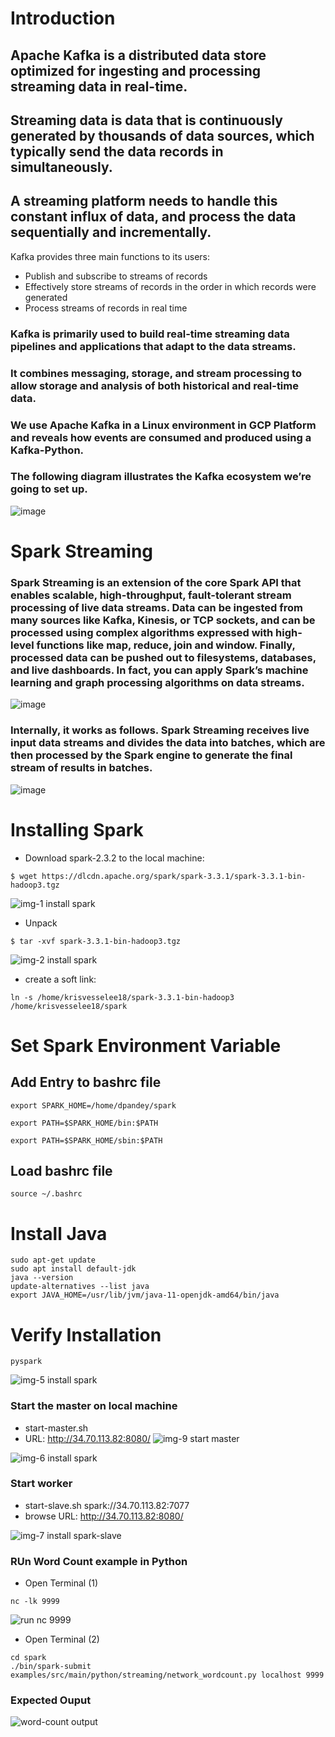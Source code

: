 # Introduction

## Apache Kafka is a distributed data store optimized for ingesting and processing streaming data in real-time. 
## Streaming data is data that is continuously generated by thousands of data sources, which typically send the data records in simultaneously. 
## A streaming platform needs to handle this constant influx of data, and process the data sequentially and incrementally.

Kafka provides three main functions to its users:
- Publish and subscribe to streams of records
- Effectively store streams of records in the order in which records were generated
- Process streams of records in real time

### Kafka is primarily used to build real-time streaming data pipelines and applications that adapt to the data streams.
### It combines messaging, storage, and stream processing to allow storage and analysis of both historical and real-time data.
### We use Apache Kafka in a Linux environment in GCP Platform and reveals how events are consumed and produced using a Kafka-Python.
### The following diagram illustrates the Kafka ecosystem we’re going to set up.

![image](https://user-images.githubusercontent.com/81246356/206632796-1013c6bc-c944-49a9-80b2-581750ba3240.png)


# Spark Streaming

### Spark Streaming is an extension of the core Spark API that enables scalable, high-throughput, fault-tolerant stream processing of live data streams. Data can be ingested from many sources like Kafka, Kinesis, or TCP sockets, and can be processed using complex algorithms expressed with high-level functions like map, reduce, join and window. Finally, processed data can be pushed out to filesystems, databases, and live dashboards. In fact, you can apply Spark’s machine learning and graph processing algorithms on data streams.

![image](https://user-images.githubusercontent.com/81246356/206632945-0dc23f47-b0ae-4493-9f69-ad937a611cc3.png)


### Internally, it works as follows. Spark Streaming receives live input data streams and divides the data into batches, which are then processed by the Spark engine to generate the final stream of results in batches.
![image](https://user-images.githubusercontent.com/81246356/206633011-dd4d858c-9530-48dc-8c3c-62fd763889fd.png)


# Installing Spark
-  Download spark-2.3.2 to the local machine:
```
$ wget https://dlcdn.apache.org/spark/spark-3.3.1/spark-3.3.1-bin-hadoop3.tgz
```
![img-1 install spark](https://user-images.githubusercontent.com/81246356/207105022-dbe3d08a-8b01-4663-bad2-0e1a8cda8755.jpg)

- Unpack
```
$ tar -xvf spark-3.3.1-bin-hadoop3.tgz
```
![img-2 install spark](https://user-images.githubusercontent.com/81246356/207105056-3d2d329c-37fa-45a7-abf5-e8be5e8db3dc.jpg)

- create a soft link:
```
ln -s /home/krisvesselee18/spark-3.3.1-bin-hadoop3 /home/krisvesselee18/spark
```
# Set Spark Environment Variable

## Add Entry to bashrc file
```
export SPARK_HOME=/home/dpandey/spark

export PATH=$SPARK_HOME/bin:$PATH

export PATH=$SPARK_HOME/sbin:$PATH
```

## Load bashrc file
```
source ~/.bashrc
```
# Install Java
```
sudo apt-get update
sudo apt install default-jdk
java --version
update-alternatives --list java
export JAVA_HOME=/usr/lib/jvm/java-11-openjdk-amd64/bin/java
```

# Verify Installation
```
pyspark
```
![img-5 install spark](https://user-images.githubusercontent.com/81246356/207106717-e7a83308-70a4-4beb-81f9-5aa79e3429b0.jpg)


### Start the master on local machine
- start-master.sh
- URL: http://34.70.113.82:8080/
![img-9 start master](https://user-images.githubusercontent.com/81246356/207110982-8b709593-5f0b-4d8e-9469-839c5899cf91.jpg)

![img-6 install spark](https://user-images.githubusercontent.com/81246356/207111037-644725a0-6da8-4886-b2a5-441ba9417ffe.jpg)
### Start worker
- start-slave.sh spark://34.70.113.82:7077
- browse URL: http://34.70.113.82:8080/

![img-7 install spark-slave](https://user-images.githubusercontent.com/81246356/207111274-aeceac67-e4d2-47bd-854f-833c545fad6e.jpg)

### RUn Word Count example in Python

- Open Terminal (1)
```
nc -lk 9999
```
![run nc 9999](https://user-images.githubusercontent.com/81246356/207112289-d94ca2d3-3d10-40ab-8613-e953809ad2a9.jpg)

- Open Terminal (2)
```
cd spark
./bin/spark-submit examples/src/main/python/streaming/network_wordcount.py localhost 9999
```
### Expected Ouput

![word-count output](https://user-images.githubusercontent.com/81246356/207112846-d50065da-d466-489a-8a0a-8191b5895eff.jpg)


